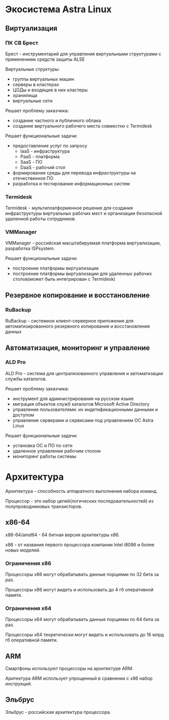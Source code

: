 # Экосистема Astra Linux

## Виртуализация

### ПК СВ Брест
Брест - инструментарий для управления виртуальными структурами с применением средств защиты ALSE

Виртуальные структуры:
- группы виртуальных машин
- серверы в кластерах
- ЦОДы и входящие в них кластеры
- хранилища
- виртуальные сети

Решает проблему заказчика:
- создание частного и публичного облака
- создание виртуального рабочего места совместно с Termidesk

Решает функциональные задачи:
- предоставление услуг по запросу
    - IaaS - инфраструктура
    - PaaS - платформа
    - SaaS - ПО
    - DaaS - рабочий стол
- формирование среды для перевода инфраструктуры на отечественное ПО
- разработка и тестирование информационных систем

### Termidesk
Termidesk - мультиплатформенное решение для создания инфраструктуры виртуальных рабочих мест и организации безопасной
удаленной работы сотрудников.

### VMManager
VMManager - российская масштабируемая платформа виртуализации, разработка ISPsystem.

Решает функциональные задачи:
- построение платформы виртуализации
- построение платформы виртуализации для удаленных рабочих столов(может быть интегрирован с Termidesk)

## Резервное копирование и восстановление

### RuBackup
RuBackup - системное клиент-серверное приложение для автоматизированного резервного копирования и
восстановления данных

## Автоматизация, мониторинг и управление

### ALD Pro
ALD Pro - система для централизованного управления и автоматизации службы каталогов.

Решает проблему заказчика:
- инструмент для администрирования на русском языке
- миграция объектов служб каталогов Microsoft Active Directory
- управление пользователями: их индетификационными данными и доступом
- управление серверами и сервисами под управлением ОС Astra Linux

Решает функциональные задачи:
- установка ОС и ПО по сети
- удаленное управление рабочим столом
- мониторинг работы системы

# Архитектура
Архитектура - способность аппаратного выполнения набора команд.

Процессор - это набор цепей(логических последовательностей) из полупроводниковых транзисторов.

## x86-64
x86-64/amd64 - 64 битная версия архитектуры x86.

x86 - от названия первого процессора компании Intel i8086 и более новых моделей.

### Ограничения x86
Процессоры x86 могут обрабатывать данные порциями по 32 бита за раз.

Процессоры x86 могут видеть и использовать до 4 гб оперативной памяти.

### Ограничения x64
Процессоры x64 могут обрабатывать данные порциями по 64 бита за раз.

Процессоры x64 теоретически могут видеть и использовать до 16 млрд гб оперативной памяти.

## ARM
Смартфоны используют процессоры на архитектуре ARM.

Аритектура ARM использует упрощенный в сравнении с x86 набор инструкций.

## Эльбрус
Эльбрус - российская архитектура процессора.
